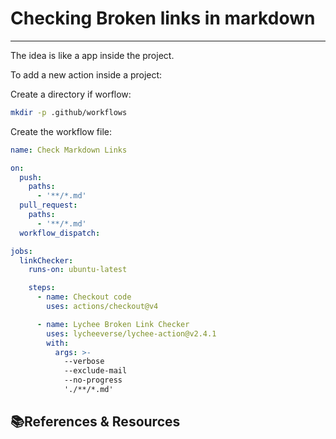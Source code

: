# Checking Broken links in markdown

---
The idea is like a app inside the project.

To add a new action inside a project:

Create a directory if worflow:
```bash
mkdir -p .github/workflows
```

Create the workflow file:
```yaml
name: Check Markdown Links

on:
  push:
    paths:
      - '**/*.md'
  pull_request:
    paths:
      - '**/*.md'
  workflow_dispatch:

jobs:
  linkChecker:
    runs-on: ubuntu-latest

    steps:
      - name: Checkout code
        uses: actions/checkout@v4

      - name: Lychee Broken Link Checker
        uses: lycheeverse/lychee-action@v2.4.1
        with:
          args: >-
            --verbose
            --exclude-mail
            --no-progress
            './**/*.md'

```
## 📚References & Resources
